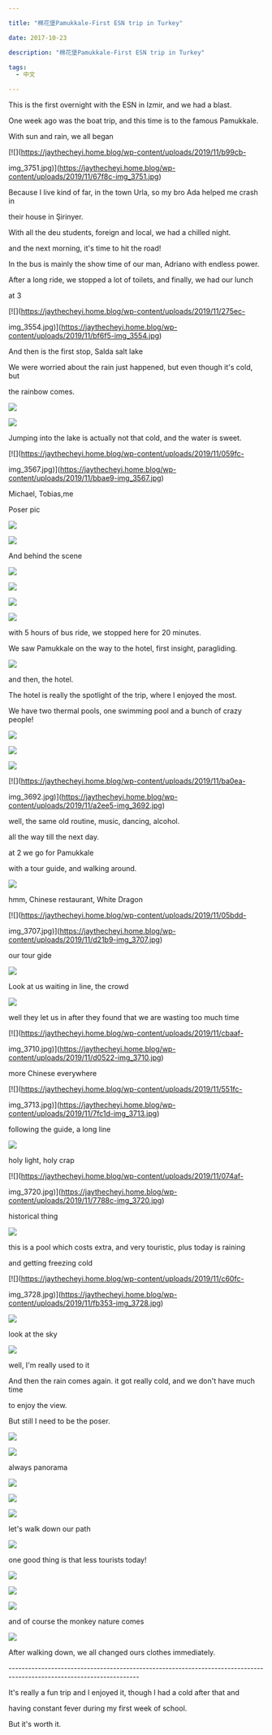 ```yaml
---

title: "棉花堡Pamukkale-First ESN trip in Turkey"

date: 2017-10-23

description: "棉花堡Pamukkale-First ESN trip in Turkey"

tags:
  - 中文

---
```


This is the first overnight with the ESN in Izmir, and we had a blast.  

  

One week ago was the boat trip, and this time is to the famous Pamukkale.  

  

With sun and rain, we all began  

[![](https://jaythecheyi.home.blog/wp-content/uploads/2019/11/b99cb-

img_3751.jpg)](https://jaythecheyi.home.blog/wp-content/uploads/2019/11/67f8c-img_3751.jpg)

  

  

Because I live kind of far, in the town Urla, so my bro Ada helped me crash in

their house in Şirinyer.  

  

With all the deu students, foreign and local, we had a chilled night.  

  

and the next morning, it's time to hit the road!  

  

In the bus is mainly the show time of our man, Adriano with endless power.  

  

After a long ride, we stopped a lot of toilets, and finally, we had our lunch

at 3  

[![](https://jaythecheyi.home.blog/wp-content/uploads/2019/11/275ec-

img_3554.jpg)](https://jaythecheyi.home.blog/wp-content/uploads/2019/11/bf6f5-img_3554.jpg)

  

  

And then is the first stop, Salda salt lake

  

We were worried about the rain just happened, but even though it's cold, but

the rainbow comes.

[![](https://jaythecheyi.home.blog/wp-content/uploads/2019/11/a449e-img_3564.jpg)](https://jaythecheyi.home.blog/wp-content/uploads/2019/11/ae682-img_3564.jpg)

  

[![](https://jaythecheyi.home.blog/wp-content/uploads/2019/11/4c165-img_3563.jpg)](https://jaythecheyi.home.blog/wp-content/uploads/2019/11/ee239-img_3563.jpg)

  

Jumping into the lake is actually not that cold, and the water is sweet.

  

[![](https://jaythecheyi.home.blog/wp-content/uploads/2019/11/059fc-

img_3567.jpg)](https://jaythecheyi.home.blog/wp-content/uploads/2019/11/bbae9-img_3567.jpg)

Michael, Tobias,me

  

Poser pic

[![](https://jaythecheyi.home.blog/wp-content/uploads/2019/11/85a6f-img_3651.jpg)](https://jaythecheyi.home.blog/wp-content/uploads/2019/11/e2c7c-img_3651.jpg)

  

[![](https://jaythecheyi.home.blog/wp-content/uploads/2019/11/7fb7a-img_3653.jpg)](https://jaythecheyi.home.blog/wp-content/uploads/2019/11/72888-img_3653.jpg)

  

And behind the scene  

[![](https://jaythecheyi.home.blog/wp-content/uploads/2019/11/4473d-img_3585-animation.gif)](https://jaythecheyi.home.blog/wp-content/uploads/2019/11/d54c9-img_3585-animation.gif)

  

[![](https://jaythecheyi.home.blog/wp-content/uploads/2019/11/d9927-img_3616-animation.gif)](https://jaythecheyi.home.blog/wp-content/uploads/2019/11/ddda2-img_3616-animation.gif)

  

[![](https://jaythecheyi.home.blog/wp-content/uploads/2019/11/c4c10-img_3652.jpg)](https://jaythecheyi.home.blog/wp-content/uploads/2019/11/380a0-img_3652.jpg)

  

[![](https://jaythecheyi.home.blog/wp-content/uploads/2019/11/39b8c-img_3654.jpg)](https://jaythecheyi.home.blog/wp-content/uploads/2019/11/2fb22-img_3654.jpg)

  

with 5 hours of bus ride, we stopped here for 20 minutes.

  

We saw Pamukkale on the way to the hotel, first insight, paragliding.

[![](https://jaythecheyi.home.blog/wp-content/uploads/2019/11/7525a-img_3658.jpg)](https://jaythecheyi.home.blog/wp-content/uploads/2019/11/7cef2-img_3658.jpg)

  

and then, the hotel.

  

The hotel is really the spotlight of the trip, where I enjoyed the most.

  

We have two thermal pools, one swimming pool and a bunch of crazy people!

[![](https://jaythecheyi.home.blog/wp-content/uploads/2019/11/21cd4-img_3666.jpg)](https://jaythecheyi.home.blog/wp-content/uploads/2019/11/4e7a1-img_3666.jpg)

  

[![](https://jaythecheyi.home.blog/wp-content/uploads/2019/11/4cff5-img_3668.jpg)](https://jaythecheyi.home.blog/wp-content/uploads/2019/11/3e85e-img_3668.jpg)

  

[![](https://jaythecheyi.home.blog/wp-content/uploads/2019/11/18881-img_3669.jpg)](https://jaythecheyi.home.blog/wp-content/uploads/2019/11/b3cac-img_3669.jpg)

  

[![](https://jaythecheyi.home.blog/wp-content/uploads/2019/11/ba0ea-

img_3692.jpg)](https://jaythecheyi.home.blog/wp-content/uploads/2019/11/a2ee5-img_3692.jpg)

  

well, the same old routine, music, dancing, alcohol.

  

all the way till the next day.

  

at 2 we go for Pamukkale

  

with a tour guide, and walking around.

[![](https://jaythecheyi.home.blog/wp-content/uploads/2019/11/dab49-img_3705.jpg)](https://jaythecheyi.home.blog/wp-content/uploads/2019/11/2007a-img_3705.jpg)

hmm, Chinese restaurant, White Dragon

  

[![](https://jaythecheyi.home.blog/wp-content/uploads/2019/11/05bdd-

img_3707.jpg)](https://jaythecheyi.home.blog/wp-content/uploads/2019/11/d21b9-img_3707.jpg)

our tour gide

  

[![](https://jaythecheyi.home.blog/wp-content/uploads/2019/11/cc37e-img_3709.jpg)](https://jaythecheyi.home.blog/wp-content/uploads/2019/11/23c16-img_3709.jpg)

Look at us waiting in line, the crowd

  

[![](https://jaythecheyi.home.blog/wp-content/uploads/2019/11/8c4d3-img_3708.jpg)](https://jaythecheyi.home.blog/wp-content/uploads/2019/11/5c7a6-img_3708.jpg)

well they let us in after they found that we are wasting too much time

  

[![](https://jaythecheyi.home.blog/wp-content/uploads/2019/11/cbaaf-

img_3710.jpg)](https://jaythecheyi.home.blog/wp-content/uploads/2019/11/d0522-img_3710.jpg)

more Chinese everywhere

  

[![](https://jaythecheyi.home.blog/wp-content/uploads/2019/11/551fc-

img_3713.jpg)](https://jaythecheyi.home.blog/wp-content/uploads/2019/11/7fc1d-img_3713.jpg)

following the guide, a long line

  

[![](https://jaythecheyi.home.blog/wp-content/uploads/2019/11/8aa35-img_3719.jpg)](https://jaythecheyi.home.blog/wp-content/uploads/2019/11/0eb49-img_3719.jpg)

holy light, holy crap

  

[![](https://jaythecheyi.home.blog/wp-content/uploads/2019/11/074af-

img_3720.jpg)](https://jaythecheyi.home.blog/wp-content/uploads/2019/11/7788c-img_3720.jpg)

historical thing

  

[![](https://jaythecheyi.home.blog/wp-content/uploads/2019/11/b0d66-img_3730.jpg)](https://jaythecheyi.home.blog/wp-content/uploads/2019/11/35471-img_3730.jpg)

this is a pool which costs extra, and very touristic, plus today is raining

and getting freezing cold

  

[![](https://jaythecheyi.home.blog/wp-content/uploads/2019/11/c60fc-

img_3728.jpg)](https://jaythecheyi.home.blog/wp-content/uploads/2019/11/fb353-img_3728.jpg)

  

[![](https://jaythecheyi.home.blog/wp-content/uploads/2019/11/90050-img_3733.jpg)](https://jaythecheyi.home.blog/wp-content/uploads/2019/11/1a69c-img_3733.jpg)

look at the sky

  

[![](https://jaythecheyi.home.blog/wp-content/uploads/2019/11/9e863-img_3735.jpg)](https://jaythecheyi.home.blog/wp-content/uploads/2019/11/14cc1-img_3735.jpg)

well, I'm really used to it

  

And then the rain comes again. it got really cold, and we don't have much time

to enjoy the view.

  

But still I need to be the poser.

[![](https://jaythecheyi.home.blog/wp-content/uploads/2019/11/38b0e-img_3745.jpg)](https://jaythecheyi.home.blog/wp-content/uploads/2019/11/35be6-img_3745.jpg)

  

[![](https://jaythecheyi.home.blog/wp-content/uploads/2019/11/dfb2d-img_3746.jpg)](https://jaythecheyi.home.blog/wp-content/uploads/2019/11/da13a-img_3746.jpg)

always panorama

  

[![](https://jaythecheyi.home.blog/wp-content/uploads/2019/11/cae83-img_3747.jpg)](https://jaythecheyi.home.blog/wp-content/uploads/2019/11/4f003-img_3747.jpg)

  

[![](https://jaythecheyi.home.blog/wp-content/uploads/2019/11/85a46-img_3749.jpg)](https://jaythecheyi.home.blog/wp-content/uploads/2019/11/00f9b-img_3749.jpg)

  

[![](https://jaythecheyi.home.blog/wp-content/uploads/2019/11/57f71-img_3750.jpg)](https://jaythecheyi.home.blog/wp-content/uploads/2019/11/8bec6-img_3750.jpg)

let's walk down our path

  

[![](https://jaythecheyi.home.blog/wp-content/uploads/2019/11/65019-img_3754.jpg)](https://jaythecheyi.home.blog/wp-content/uploads/2019/11/df8fa-img_3754.jpg)

one good thing is that less tourists today!

  

[![](https://jaythecheyi.home.blog/wp-content/uploads/2019/11/0bc26-img_3762.jpg)](https://jaythecheyi.home.blog/wp-content/uploads/2019/11/2c97d-img_3762.jpg)

  

[![](https://jaythecheyi.home.blog/wp-content/uploads/2019/11/869f5-img_3760.jpg)](https://jaythecheyi.home.blog/wp-content/uploads/2019/11/580c6-img_3760.jpg)

  

[![](https://jaythecheyi.home.blog/wp-content/uploads/2019/11/0168b-img_3776.jpg)](https://jaythecheyi.home.blog/wp-content/uploads/2019/11/c4d12-img_3776.jpg)

and of course the monkey nature comes

  

[![](https://jaythecheyi.home.blog/wp-content/uploads/2019/11/06f18-img_3786.jpg)](https://jaythecheyi.home.blog/wp-content/uploads/2019/11/5b1af-img_3786.jpg)

  

After walking down, we all changed ours clothes immediately.

  

\----------------------------------------------------------------------------------------------------------------------

It's really a fun trip and I enjoyed it, though I had a cold after that and

having constant fever during my first week of school.

But it's worth it.

  

  

